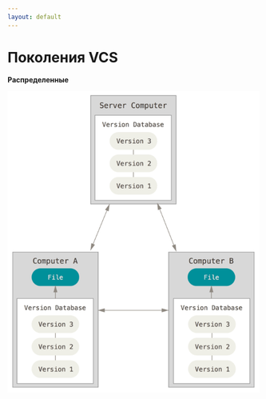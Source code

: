 ```yaml
---
layout: default
---
```


# Поколения VCS
**Распределенные**

<img src="public/images/distributed-vcs.png">

<style>
img {
    max-height: 70%;
    margin: auto;
}
</style>
